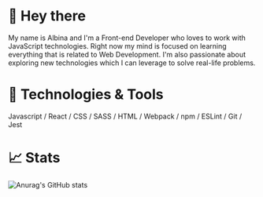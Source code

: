 # 👋 Hey there 

My name is Albina and I'm a Front-end Developer who loves to work with JavaScript technologies. Right now my mind is focused on learning everything that is related to Web Development. I'm also passionate about exploring new technologies which I can leverage to solve real-life problems.

# 🔧 Technologies & Tools

Javascript / React / CSS / SASS / HTML / Webpack / npm / ESLint / Git / Jest

# 📈 Stats

![Anurag's GitHub stats](https://github-readme-stats.vercel.app/api?username=albinazs&hide=stars&count_private=true&show_icons=true&theme=transparent)
